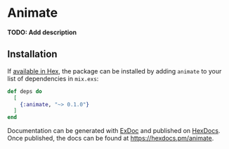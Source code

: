 # Animate

**TODO: Add description**

## Installation

If [available in Hex](https://hex.pm/docs/publish), the package can be installed
by adding `animate` to your list of dependencies in `mix.exs`:

```elixir
def deps do
  [
    {:animate, "~> 0.1.0"}
  ]
end
```

Documentation can be generated with [ExDoc](https://github.com/elixir-lang/ex_doc)
and published on [HexDocs](https://hexdocs.pm). Once published, the docs can
be found at <https://hexdocs.pm/animate>.

